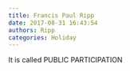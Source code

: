 ```yaml
---
title: Francis Paul Ripp
date: 2017-08-31 16:43:54
authors: Ripp
categories: Holiday
---
```


 It is called PUBLIC PARTICIPATION